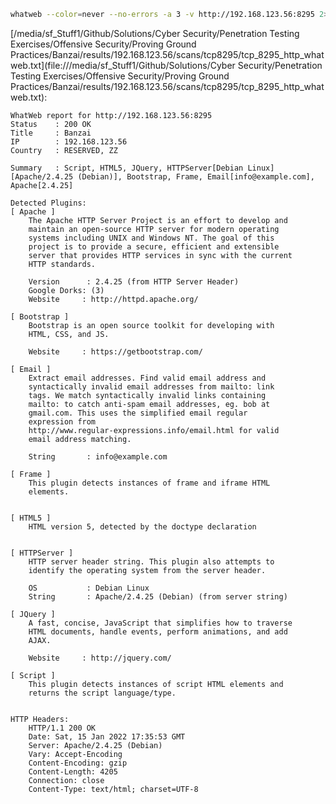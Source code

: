```bash
whatweb --color=never --no-errors -a 3 -v http://192.168.123.56:8295 2>&1
```

[/media/sf_Stuff1/Github/Solutions/Cyber Security/Penetration Testing Exercises/Offensive Security/Proving Ground Practices/Banzai/results/192.168.123.56/scans/tcp8295/tcp_8295_http_whatweb.txt](file:///media/sf_Stuff1/Github/Solutions/Cyber Security/Penetration Testing Exercises/Offensive Security/Proving Ground Practices/Banzai/results/192.168.123.56/scans/tcp8295/tcp_8295_http_whatweb.txt):

```
WhatWeb report for http://192.168.123.56:8295
Status    : 200 OK
Title     : Banzai
IP        : 192.168.123.56
Country   : RESERVED, ZZ

Summary   : Script, HTML5, JQuery, HTTPServer[Debian Linux][Apache/2.4.25 (Debian)], Bootstrap, Frame, Email[info@example.com], Apache[2.4.25]

Detected Plugins:
[ Apache ]
	The Apache HTTP Server Project is an effort to develop and
	maintain an open-source HTTP server for modern operating
	systems including UNIX and Windows NT. The goal of this
	project is to provide a secure, efficient and extensible
	server that provides HTTP services in sync with the current
	HTTP standards.

	Version      : 2.4.25 (from HTTP Server Header)
	Google Dorks: (3)
	Website     : http://httpd.apache.org/

[ Bootstrap ]
	Bootstrap is an open source toolkit for developing with
	HTML, CSS, and JS.

	Website     : https://getbootstrap.com/

[ Email ]
	Extract email addresses. Find valid email address and
	syntactically invalid email addresses from mailto: link
	tags. We match syntactically invalid links containing
	mailto: to catch anti-spam email addresses, eg. bob at
	gmail.com. This uses the simplified email regular
	expression from
	http://www.regular-expressions.info/email.html for valid
	email address matching.

	String       : info@example.com

[ Frame ]
	This plugin detects instances of frame and iframe HTML
	elements.


[ HTML5 ]
	HTML version 5, detected by the doctype declaration


[ HTTPServer ]
	HTTP server header string. This plugin also attempts to
	identify the operating system from the server header.

	OS           : Debian Linux
	String       : Apache/2.4.25 (Debian) (from server string)

[ JQuery ]
	A fast, concise, JavaScript that simplifies how to traverse
	HTML documents, handle events, perform animations, and add
	AJAX.

	Website     : http://jquery.com/

[ Script ]
	This plugin detects instances of script HTML elements and
	returns the script language/type.


HTTP Headers:
	HTTP/1.1 200 OK
	Date: Sat, 15 Jan 2022 17:35:53 GMT
	Server: Apache/2.4.25 (Debian)
	Vary: Accept-Encoding
	Content-Encoding: gzip
	Content-Length: 4205
	Connection: close
	Content-Type: text/html; charset=UTF-8



```
